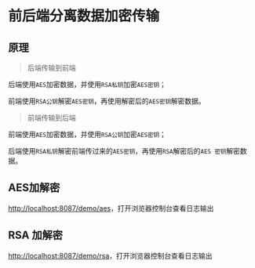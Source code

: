 # 前后端分离数据加密传输

## 原理

> 后端传输到前端

后端使用`AES`加密数据，并使用`RSA私钥`加密`AES密钥`；

前端使用`RSA公钥`解密`AES密钥`，再使用解密后的`AES密钥`解密数据。

> 前端传输到后端

前端使用`AES`加密数据，并使用`RSA公钥`加密`AES密钥`；

后端使用`RSA私钥`解密前端传过来的`AES密钥`，再使用`RSA`解密后的`AES 密钥`解密数据。

## AES加解密

[http://localhost:8087/demo/aes](http://localhost:8087/demo/aes)，打开浏览器控制台查看日志输出


## RSA 加解密 
[http://localhost:8087/demo/rsa](http://localhost:8087/demo/rsa)，打开浏览器控制台查看日志输出